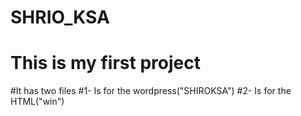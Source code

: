 # SHRIO_KSA

# This is my first project 
#It has two files
#1- Is for the wordpress("SHIROKSA")
#2- Is for the HTML("win")

